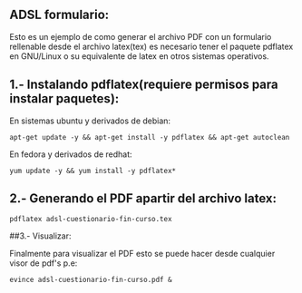 ## ADSL formulario:

Esto es un ejemplo de como generar el archivo PDF con un formulario rellenable desde el archivo latex(tex) es necesario tener el paquete pdflatex en GNU/Linux o su equivalente de latex en otros sistemas operativos.

## 1.- Instalando pdflatex(requiere permisos para instalar paquetes):
En sistemas ubuntu y derivados de debian:
 
	apt-get update -y && apt-get install -y pdflatex && apt-get autoclean

En fedora y derivados de redhat:

	yum update -y && yum install -y pdflatex*

## 2.- Generando el PDF apartir del archivo latex:

	pdflatex adsl-cuestionario-fin-curso.tex


##3.- Visualizar:

Finalmente para visualizar el PDF esto se puede hacer desde cualquier visor de pdf's p.e:

	evince adsl-cuestionario-fin-curso.pdf &


